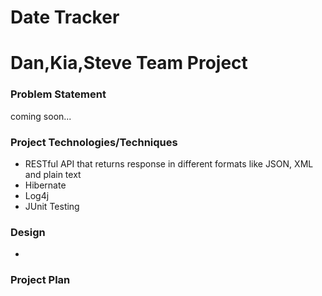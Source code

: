 # Date Tracker

# Dan,Kia,Steve Team Project

### Problem Statement

coming soon...

### Project Technologies/Techniques

- RESTful API that returns response in different formats like JSON, XML and plain text
- Hibernate
- Log4j
- JUnit Testing

### Design

- 

### Project Plan
